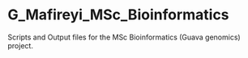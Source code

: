 # G_Mafireyi_MSc_Bioinformatics
Scripts and Output files for the MSc Bioinformatics (Guava genomics) project.
